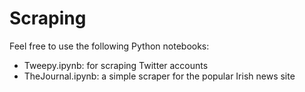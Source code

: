 # **Scraping**

Feel free to use the following Python notebooks:

*  Tweepy.ipynb: for scraping Twitter accounts
*  TheJournal.ipynb: a simple scraper for the popular Irish news site

